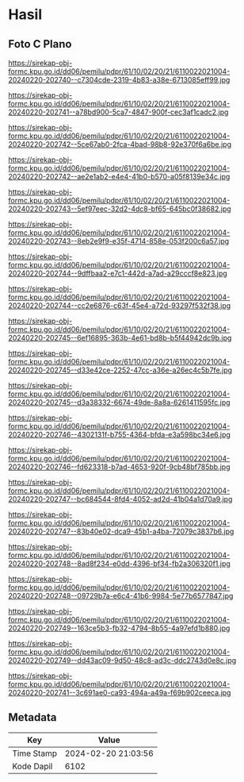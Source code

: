 # Hasil

## Foto C Plano

https://sirekap-obj-formc.kpu.go.id/dd06/pemilu/pdpr/61/10/02/20/21/6110022021004-20240220-202740--c7304cde-2319-4b83-a38e-6713085eff99.jpg

https://sirekap-obj-formc.kpu.go.id/dd06/pemilu/pdpr/61/10/02/20/21/6110022021004-20240220-202741--a78bd900-5ca7-4847-900f-cec3af1cadc2.jpg

https://sirekap-obj-formc.kpu.go.id/dd06/pemilu/pdpr/61/10/02/20/21/6110022021004-20240220-202742--5ce67ab0-2fca-4bad-98b8-92e370f6a6be.jpg

https://sirekap-obj-formc.kpu.go.id/dd06/pemilu/pdpr/61/10/02/20/21/6110022021004-20240220-202742--ae2e1ab2-e4e4-41b0-b570-a05f8139e34c.jpg

https://sirekap-obj-formc.kpu.go.id/dd06/pemilu/pdpr/61/10/02/20/21/6110022021004-20240220-202743--5ef97eec-32d2-4dc8-bf65-645bc0f38682.jpg

https://sirekap-obj-formc.kpu.go.id/dd06/pemilu/pdpr/61/10/02/20/21/6110022021004-20240220-202743--8eb2e9f9-e35f-4714-858e-053f200c6a57.jpg

https://sirekap-obj-formc.kpu.go.id/dd06/pemilu/pdpr/61/10/02/20/21/6110022021004-20240220-202744--9dffbaa2-e7c1-442d-a7ad-a29cccf8e823.jpg

https://sirekap-obj-formc.kpu.go.id/dd06/pemilu/pdpr/61/10/02/20/21/6110022021004-20240220-202744--cc2e6876-c63f-45e4-a72d-93297f532f38.jpg

https://sirekap-obj-formc.kpu.go.id/dd06/pemilu/pdpr/61/10/02/20/21/6110022021004-20240220-202745--6ef16895-363b-4e61-bd8b-b5f44942dc9b.jpg

https://sirekap-obj-formc.kpu.go.id/dd06/pemilu/pdpr/61/10/02/20/21/6110022021004-20240220-202745--d33e42ce-2252-47cc-a36e-a26ec4c5b7fe.jpg

https://sirekap-obj-formc.kpu.go.id/dd06/pemilu/pdpr/61/10/02/20/21/6110022021004-20240220-202745--d3a38332-6674-49de-8a8a-6261411595fc.jpg

https://sirekap-obj-formc.kpu.go.id/dd06/pemilu/pdpr/61/10/02/20/21/6110022021004-20240220-202746--4302131f-b755-4364-bfda-e3a598bc34e6.jpg

https://sirekap-obj-formc.kpu.go.id/dd06/pemilu/pdpr/61/10/02/20/21/6110022021004-20240220-202746--fd623318-b7ad-4653-920f-9cb48bf785bb.jpg

https://sirekap-obj-formc.kpu.go.id/dd06/pemilu/pdpr/61/10/02/20/21/6110022021004-20240220-202747--bc684544-8fd4-4052-ad2d-41b04a1d70a9.jpg

https://sirekap-obj-formc.kpu.go.id/dd06/pemilu/pdpr/61/10/02/20/21/6110022021004-20240220-202747--83b40e02-dca9-45b1-a4ba-72079c3837b6.jpg

https://sirekap-obj-formc.kpu.go.id/dd06/pemilu/pdpr/61/10/02/20/21/6110022021004-20240220-202748--8ad8f234-e0dd-4396-bf34-fb2a306320f1.jpg

https://sirekap-obj-formc.kpu.go.id/dd06/pemilu/pdpr/61/10/02/20/21/6110022021004-20240220-202748--09729b7a-e6c4-41b6-9984-5e77b6577847.jpg

https://sirekap-obj-formc.kpu.go.id/dd06/pemilu/pdpr/61/10/02/20/21/6110022021004-20240220-202749--163ce5b3-fb32-4794-8b55-4a97efd1b880.jpg

https://sirekap-obj-formc.kpu.go.id/dd06/pemilu/pdpr/61/10/02/20/21/6110022021004-20240220-202749--dd43ac09-9d50-48c8-ad3c-ddc2743d0e8c.jpg

https://sirekap-obj-formc.kpu.go.id/dd06/pemilu/pdpr/61/10/02/20/21/6110022021004-20240220-202741--3c691ae0-ca93-494a-a49a-f69b902ceeca.jpg


## Metadata

| Key        | Value               |
| ---------- | ------------------- |
| Time Stamp | 2024-02-20 21:03:56 |
| Kode Dapil | 6102                |



